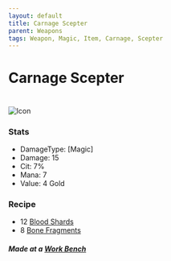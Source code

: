 ```yaml
---
layout: default
title: Carnage Scepter 
parent: Weapons
tags: Weapon, Magic, Item, Carnage, Scepter
---
```


# Carnage Scepter
#
![Icon](https://raw.githubusercontent.com/koekmeneer/SupernovaMod/main/Items/Weapons/PreHardmode/CarnageScepter.png)

### Stats
- DamageType: [Magic]
- Damage: 15
- Cit: 7%
- Mana: 7
- Value: 4 Gold

### Recipe
- 12 [Blood Shards](https://koekmeneer.github.io/SupernovaMod/docs/items/materials/blood_shards)
- 8 [Bone Fragments](https://koekmeneer.github.io/SupernovaMod/docs/items/materials/bone_fragment)

##### Made at a [Work Bench](https://terraria.gamepedia.com/Work_Benches)